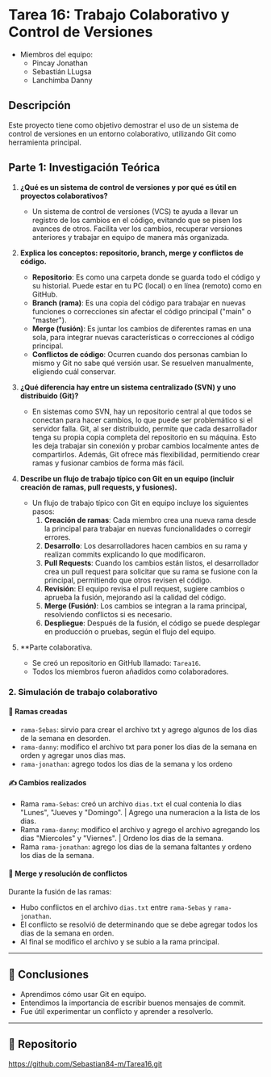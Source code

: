 # Tarea 16: Trabajo Colaborativo y Control de Versiones

- Miembros del equipo:
  - Pincay Jonathan
  - Sebastián LLugsa
  - Lanchimba Danny

## Descripción
Este proyecto tiene como objetivo demostrar el uso de un sistema de control de versiones en un entorno colaborativo, utilizando Git como herramienta principal.

## Parte 1: Investigación Teórica

1. **¿Qué es un sistema de control de versiones y por qué es útil en proyectos colaborativos?**
   - Un sistema de control de versiones (VCS) te ayuda a llevar un registro de los cambios en el código, evitando que se pisen los avances de otros. Facilita ver los cambios, recuperar versiones anteriores y trabajar en equipo de manera más organizada.

2. **Explica los conceptos: repositorio, branch, merge y conflictos de código.**
   - **Repositorio**: Es como una carpeta donde se guarda todo el código y su historial. Puede estar en tu PC (local) o en línea (remoto) como en GitHub.
   - **Branch (rama)**: Es una copia del código para trabajar en nuevas funciones o correcciones sin afectar el código principal ("main" o "master").
   - **Merge (fusión)**: Es juntar los cambios de diferentes ramas en una sola, para integrar nuevas características o correcciones al código principal.
   - **Conflictos de código**: Ocurren cuando dos personas cambian lo mismo y Git no sabe qué versión usar. Se resuelven manualmente, eligiendo cuál conservar.

3. **¿Qué diferencia hay entre un sistema centralizado (SVN) y uno distribuido (Git)?**
   - En sistemas como SVN, hay un repositorio central al que todos se conectan para hacer cambios, lo que puede ser problemático si el servidor falla. Git, al ser distribuido, permite que cada desarrollador tenga su propia copia completa del repositorio en su máquina. Esto les deja trabajar sin conexión y probar cambios localmente antes de compartirlos. Además, Git ofrece más flexibilidad, permitiendo crear ramas y fusionar cambios de forma más fácil.

4. **Describe un flujo de trabajo típico con Git en un equipo (incluir creación de ramas, pull requests, y fusiones).**
   - Un flujo de trabajo típico con Git en equipo incluye los siguientes pasos:
     1. **Creación de ramas**: Cada miembro crea una nueva rama desde la principal para trabajar en nuevas funcionalidades o corregir errores.
     2. **Desarrollo**: Los desarrolladores hacen cambios en su rama y realizan commits explicando lo que modificaron.
     3. **Pull Requests**: Cuando los cambios están listos, el desarrollador crea un pull request para solicitar que su rama se fusione con la principal, permitiendo que otros revisen el código.
     4. **Revisión**: El equipo revisa el pull request, sugiere cambios o aprueba la fusión, mejorando así la calidad del código.
     5. **Merge (Fusión)**: Los cambios se integran a la rama principal, resolviendo conflictos si es necesario.
     6. **Despliegue**: Después de la fusión, el código se puede desplegar en producción o pruebas, según el flujo del equipo.
5. **Parte colaborativa.
    - Se creó un repositorio en  GitHub llamado: `Tarea16`.
   - Todos los miembros fueron añadidos como colaboradores.
  ### 2. Simulación de trabajo colaborativo

#### 📄 Ramas creadas
- `rama-Sebas`: sirvio para crear el archivo txt y agrego algunos de los dias de la semana en desorden.
- `rama-danny`: modifico el archivo txt para poner los dias de la semana en orden y agregar unos dias mas.
- `rama-jonathan`: agrego todos los dias de la semana y los ordeno

#### ✍️ Cambios realizados
- Rama `rama-Sebas`: creó un archivo `dias.txt` el cual contenia lo dias "Lunes", "Jueves y "Domingo". | Agrego una numeracion a la lista de los dias.
- Rama `rama-danny`: modifico el archivo y agrego el archivo agregando los dias "Miercoles" y "Viernes". | Ordeno los dias de la semana.
- Rama `rama-jonathan`: agrego los dias de la semana faltantes y ordeno los dias de la semana.

#### 🔀 Merge y resolución de conflictos
Durante la fusión de las ramas:
- Hubo conflictos en el archivo `dias.txt` entre `rama-Sebas` y `rama-jonathan`.
- El conflicto se resolvió de determinando que se debe agregar todos los dias de la semana en orden.
- Al final se modifico el archivo y se subio a la rama principal.

---

## 📘 Conclusiones
- Aprendimos cómo usar Git en equipo.
- Entendimos la importancia de escribir buenos mensajes de commit.
- Fue útil experimentar un conflicto y aprender a resolverlo.

---

## 📎 Repositorio
https://github.com/Sebastian84-m/Tarea16.git

